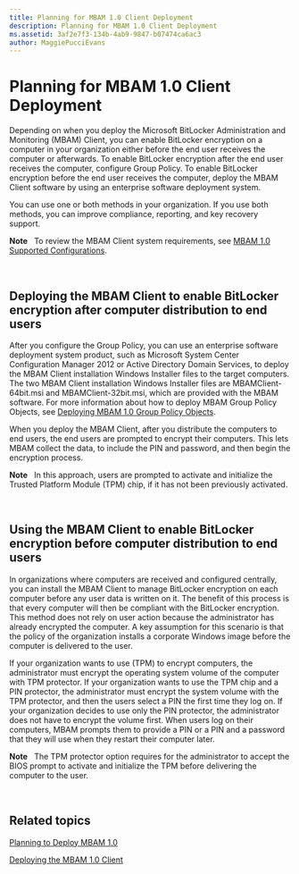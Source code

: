 ```yaml
---
title: Planning for MBAM 1.0 Client Deployment
description: Planning for MBAM 1.0 Client Deployment
ms.assetid: 3af2e7f3-134b-4ab9-9847-b07474ca6ac3
author: MaggiePucciEvans
---
```


# Planning for MBAM 1.0 Client Deployment


Depending on when you deploy the Microsoft BitLocker Administration and Monitoring (MBAM) Client, you can enable BitLocker encryption on a computer in your organization either before the end user receives the computer or afterwards. To enable BitLocker encryption after the end user receives the computer, configure Group Policy. To enable BitLocker encryption before the end user receives the computer, deploy the MBAM Client software by using an enterprise software deployment system.

You can use one or both methods in your organization. If you use both methods, you can improve compliance, reporting, and key recovery support.

**Note**  
To review the MBAM Client system requirements, see [MBAM 1.0 Supported Configurations](mbam-10-supported-configurations.md).

 

## Deploying the MBAM Client to enable BitLocker encryption after computer distribution to end users


After you configure the Group Policy, you can use an enterprise software deployment system product, such as Microsoft System Center Configuration Manager 2012 or Active Directory Domain Services, to deploy the MBAM Client installation Windows Installer files to the target computers. The two MBAM Client installation Windows Installer files are MBAMClient-64bit.msi and MBAMClient-32bit.msi, which are provided with the MBAM software. For more information about how to deploy MBAM Group Policy Objects, see [Deploying MBAM 1.0 Group Policy Objects](deploying-mbam-10-group-policy-objects.md).

When you deploy the MBAM Client, after you distribute the computers to end users, the end users are prompted to encrypt their computers. This lets MBAM collect the data, to include the PIN and password, and then begin the encryption process.

**Note**  
In this approach, users are prompted to activate and initialize the Trusted Platform Module (TPM) chip, if it has not been previously activated.

 

## Using the MBAM Client to enable BitLocker encryption before computer distribution to end users


In organizations where computers are received and configured centrally, you can install the MBAM Client to manage BitLocker encryption on each computer before any user data is written on it. The benefit of this process is that every computer will then be compliant with the BitLocker encryption. This method does not rely on user action because the administrator has already encrypted the computer. A key assumption for this scenario is that the policy of the organization installs a corporate Windows image before the computer is delivered to the user.

If your organization wants to use (TPM) to encrypt computers, the administrator must encrypt the operating system volume of the computer with TPM protector. If your organization wants to use the TPM chip and a PIN protector, the administrator must encrypt the system volume with the TPM protector, and then the users select a PIN the first time they log on. If your organization decides to use only the PIN protector, the administrator does not have to encrypt the volume first. When users log on their computers, MBAM prompts them to provide a PIN or a PIN and a password that they will use when they restart their computer later.

**Note**  
The TPM protector option requires for the administrator to accept the BIOS prompt to activate and initialize the TPM before delivering the computer to the user.

 

## Related topics


[Planning to Deploy MBAM 1.0](planning-to-deploy-mbam-10.md)

[Deploying the MBAM 1.0 Client](deploying-the-mbam-10-client.md)

 

 





